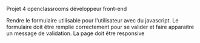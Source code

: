 Projet 4 openclassrooms développeur front-end

Rendre le formulaire utilisable pour l'utilisateur avec du javascript.
Le formulaire doit être remplie correctement pour se valider et faire apparaitre un message de validation.
La page doit être responsive
